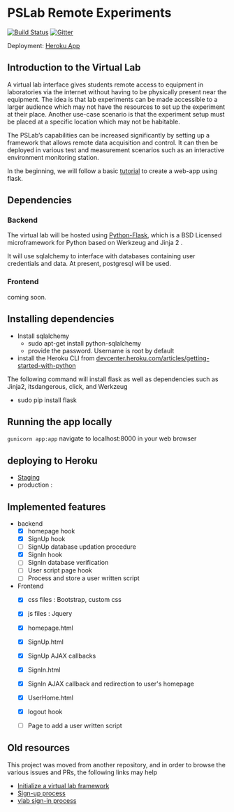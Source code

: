 
# PSLab Remote Experiments

[![Build Status](https://travis-ci.org/fossasia/pslab-remote.svg?branch=master)](https://travis-ci.org/fossasia/pslab-remote)
[![Gitter](https://badges.gitter.im/fossasia/pslab.svg)](https://gitter.im/fossasia/pslab?utm_source=badge&utm_medium=badge&utm_campaign=pr-badge)

Deployment: [Heroku App](https://pslab-stage.herokuapp.com/)

## Introduction to the Virtual Lab

A virtual lab interface gives students remote access to equipment in laboratories via the internet without having to be physically present near the equipment.
The idea is that lab experiments can be made accessible to a larger audience which may not have the resources to set up the experiment at their place.
Another use-case scenario is that the experiment setup must be placed at a specific location which may not be habitable.

The PSLab’s capabilities can be increased significantly by setting up a framework that allows remote data acquisition and control.
It can then be deployed in various test and measurement scenarios such as an interactive environment monitoring station.

In the beginning, we will follow a basic [tutorial](https://code.tutsplus.com/series/creating-a-web-app-from-scratch-using-python-flask-and-mysql--cms-827) to create a web-app using flask.

## Dependencies

### Backend

The virtual lab will be hosted using [Python-Flask](http://flask.pocoo.org/), which is a BSD Licensed microframework for Python based on Werkzeug and Jinja 2  .

It will use sqlalchemy to interface with databases containing user credentials and data. At present, postgresql will be used.

### Frontend

coming soon.

## Installing dependencies

+ Install sqlalchemy
  + sudo apt-get install python-sqlalchemy
  + provide the password. Username is root by default
+ install the Heroku CLI from [devcenter.heroku.com/articles/getting-started-with-python](https://devcenter.heroku.com/articles/getting-started-with-python#set-up)



The following command will install flask as well as dependencies such as Jinja2, itsdangerous, click, and Werkzeug

+ sudo pip install flask


## Running the app locally

`gunicorn app:app`
navigate to localhost:8000 in your web browser

## deploying to Heroku
+ [Staging](https://pslab-stage.herokuapp.com/)
+ production :



## Implemented features
- backend
  - [x] homepage hook
  - [x] SignUp hook
  - [ ] SignUp database updation procedure
  - [x] SignIn hook
  - [ ] SignIn database verification
  - [ ] User script page hook
  - [ ] Process and store a user written script

- Frontend
  - [x] css files : Bootstrap, custom css
  - [x] js files : Jquery
  - [x] homepage.html
  - [x] SignUp.html
  - [x] SignUp AJAX callbacks
  - [x] SignIn.html
  - [x] SignIn AJAX callback and redirection to user's homepage
  - [x] UserHome.html
  - [x] logout hook
  - [ ] Page to add a user written script


## Old resources
This project was moved from another repository, and in order to browse the various issues and PRs, the following links may help
+ [Initialize a virtual lab framework](https://github.com/fossasia/pslab-desktop-apps/pull/165)
+ [Sign-up process](https://github.com/fossasia/pslab-desktop-apps/pull/169)
+ [vlab sign-in process](https://github.com/fossasia/pslab-desktop-apps/pull/173)
